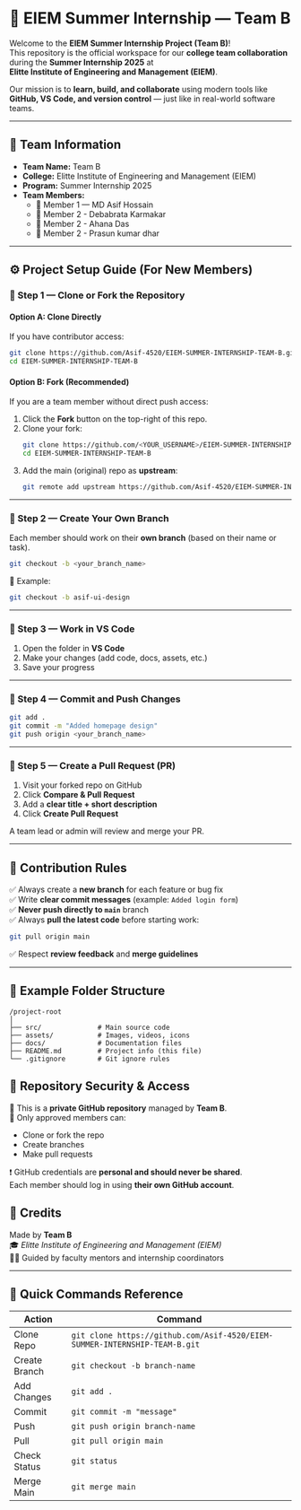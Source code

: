 # 🏫 EIEM Summer Internship — Team B

Welcome to the **EIEM Summer Internship Project (Team B)**!  
This repository is the official workspace for our **college team collaboration** during the **Summer Internship 2025** at  
**Elitte Institute of Engineering and Management (EIEM)**.

Our mission is to **learn, build, and collaborate** using modern tools like **GitHub, VS Code, and version control** — just like in real-world software teams.

---

## 👥 Team Information

- **Team Name:** Team B  
- **College:** Elitte Institute of Engineering and Management (EIEM)  
- **Program:** Summer Internship 2025  
- **Team Members:**  
  - 👤 Member 1 — MD Asif Hossain
  - 👤 Member 2 - Debabrata Karmakar
  - 👤 Member 2 - Ahana Das 
  - 👤 Member 2 - Prasun kumar dhar

---

## ⚙️ Project Setup Guide (For New Members)

### 🔹 Step 1 — Clone or Fork the Repository

#### Option A: Clone Directly
If you have contributor access:
```bash
git clone https://github.com/Asif-4520/EIEM-SUMMER-INTERNSHIP-TEAM-B.git
cd EIEM-SUMMER-INTERNSHIP-TEAM-B
```

#### Option B: Fork (Recommended)
If you are a team member without direct push access:
1. Click the **Fork** button on the top-right of this repo.  
2. Clone your fork:
   ```bash
   git clone https://github.com/<YOUR_USERNAME>/EIEM-SUMMER-INTERNSHIP-TEAM-B.git
   cd EIEM-SUMMER-INTERNSHIP-TEAM-B
   ```
3. Add the main (original) repo as **upstream**:
   ```bash
   git remote add upstream https://github.com/Asif-4520/EIEM-SUMMER-INTERNSHIP-TEAM-B.git
   ```

---

### 🔹 Step 2 — Create Your Own Branch
Each member should work on their **own branch** (based on their name or task).

```bash
git checkout -b <your_branch_name>
```

📘 Example:
```bash
git checkout -b asif-ui-design
```

---

### 🔹 Step 3 — Work in VS Code
1. Open the folder in **VS Code**  
2. Make your changes (add code, docs, assets, etc.)  
3. Save your progress  

---

### 🔹 Step 4 — Commit and Push Changes

```bash
git add .
git commit -m "Added homepage design"
git push origin <your_branch_name>
```

---

### 🔹 Step 5 — Create a Pull Request (PR)
1. Visit your forked repo on GitHub  
2. Click **Compare & Pull Request**  
3. Add a **clear title + short description**  
4. Click **Create Pull Request**  

A team lead or admin will review and merge your PR.

---

## 🧠 Contribution Rules

✅ Always create a **new branch** for each feature or bug fix  
✅ Write **clear commit messages** (example: `Added login form`)  
✅ **Never push directly to `main`** branch  
✅ Always **pull the latest code** before starting work:
```bash
git pull origin main
```
✅ Respect **review feedback** and **merge guidelines**

---

## 🧩 Example Folder Structure

```
/project-root
│
├── src/              # Main source code
├── assets/           # Images, videos, icons
├── docs/             # Documentation files
├── README.md         # Project info (this file)
└── .gitignore        # Git ignore rules
```


## 🔐 Repository Security & Access

🔸 This is a **private GitHub repository** managed by **Team B**.  
🔸 Only approved members can:
- Clone or fork the repo  
- Create branches  
- Make pull requests  

❗ GitHub credentials are **personal and should never be shared**.  
Each member should log in using **their own GitHub account**.


## 🙌 Credits

Made by **Team B**  
🎓 *Elitte Institute of Engineering and Management (EIEM)*  
🧑‍🏫 Guided by faculty mentors and internship coordinators

---

## 🧩 Quick Commands Reference

| Action | Command |
|--------|----------|
| Clone Repo | `git clone https://github.com/Asif-4520/EIEM-SUMMER-INTERNSHIP-TEAM-B.git` |
| Create Branch | `git checkout -b branch-name` |
| Add Changes | `git add .` |
| Commit | `git commit -m "message"` |
| Push | `git push origin branch-name` |
| Pull | `git pull origin main` |
| Check Status | `git status` |
| Merge Main | `git merge main` |
